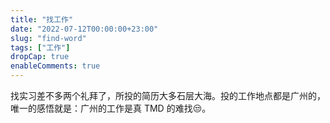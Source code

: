 ```yaml
---
title: "找工作"
date: "2022-07-12T00:00:00+23:00"
slug: "find-word"
tags: ["工作"]
dropCap: true
enableComments: true
---
```


找实习差不多两个礼拜了，所投的简历大多石层大海。投的工作地点都是广州的，唯一的感悟就是：广州的工作是真 TMD 的难找😒。

